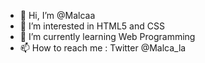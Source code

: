 - 👋 Hi, I’m @Malcaa
- 👀 I’m interested in HTML5 and CSS
- 🌱 I’m currently learning Web Programming
- 📫 How to reach me : Twitter @Malca_la

<!---
Malcaa/Malcaa is a ✨ special ✨ repository because its `README.md` (this file) appears on your GitHub profile.
You can click the Preview link to take a look at your changes.
--->
